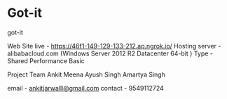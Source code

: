# Got-it
got-it


Web Site live - https://46f1-149-129-133-212.ap.ngrok.io/
Hosting server - alibabacloud.com (Windows Server  2012 R2 Datacenter 64-bit )
                                  Type - Shared Performance Basic

Project Team
Ankit Meena
Ayush Singh
Amartya Singh


email - ankitjarwalll@gmail.com
contact - 9549112724
